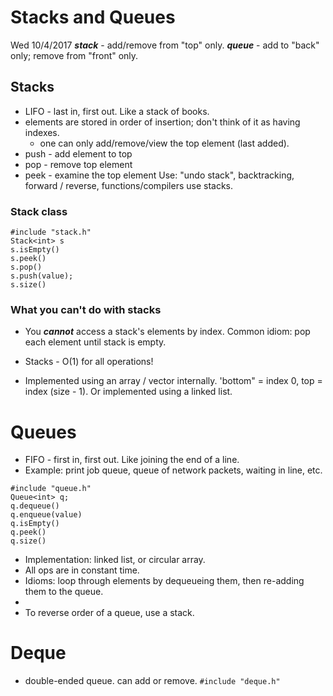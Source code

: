 # Stacks and Queues
Wed 10/4/2017
***stack*** - add/remove from "top" only.
***queue*** - add to "back" only; remove from "front" only.

## Stacks
- LIFO - last in, first out. Like a stack of books.
- elements are stored in order of insertion; don't think of it as having indexes.
  - one can only add/remove/view the top element (last added).
- push - add element to top
- pop - remove top element
- peek - examine the top element
Use: "undo stack", backtracking, forward / reverse, functions/compilers use stacks.

### Stack class
~~~~
#include "stack.h"
Stack<int> s
s.isEmpty()
s.peek()
s.pop()
s.push(value);
s.size()
~~~~
### What you can't do with stacks
- You ***cannot*** access a stack's elements by index. Common idiom: pop each element until stack is empty.

- Stacks - O(1) for all operations!
- Implemented using an array / vector internally. 'bottom" = index 0, top = index (size - 1). Or implemented using a linked list.

# Queues
- FIFO - first in, first out. Like joining the end of a line.
- Example: print job queue, queue of network packets, waiting in line, etc.
~~~~
#include "queue.h"
Queue<int> q;
q.dequeue()
q.enqueue(value)
q.isEmpty()
q.peek()
q.size()
~~~~
- Implementation: linked list, or circular array.
- All ops are in constant time.
- Idioms: loop through elements by dequeueing them, then re-adding them to the queue.
- 
- To reverse order of a queue, use a stack.

# Deque
- double-ended queue. can add or remove. ```#include "deque.h"```